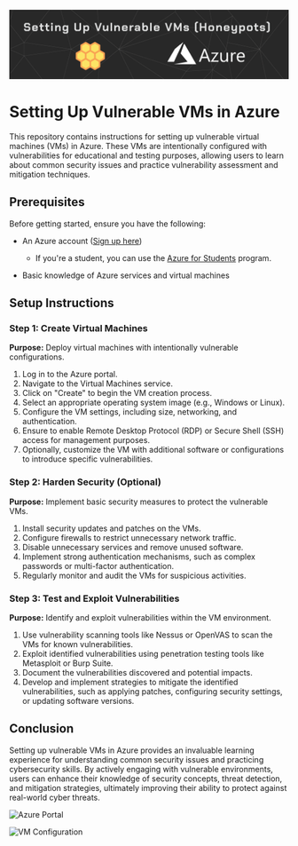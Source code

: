 ![banner](honeypot.png)
# Setting Up Vulnerable VMs in Azure

This repository contains instructions for setting up vulnerable virtual machines (VMs) in Azure. These VMs are intentionally configured with vulnerabilities for educational and testing purposes, allowing users to learn about common security issues and practice vulnerability assessment and mitigation techniques.

## Prerequisites

Before getting started, ensure you have the following:

- An Azure account ([Sign up here](https://azure.microsoft.com/en-us/free))
  -   If you're a student, you can use the [Azure for Students](https://azure.microsoft.com/en-gb/free/students) program.
  
- Basic knowledge of Azure services and virtual machines

## Setup Instructions

### Step 1: Create Virtual Machines

**Purpose:** Deploy virtual machines with intentionally vulnerable configurations.

1. Log in to the Azure portal.
2. Navigate to the Virtual Machines service.
3. Click on "Create" to begin the VM creation process.
4. Select an appropriate operating system image (e.g., Windows or Linux).
5. Configure the VM settings, including size, networking, and authentication.
6. Ensure to enable Remote Desktop Protocol (RDP) or Secure Shell (SSH) access for management purposes.
7. Optionally, customize the VM with additional software or configurations to introduce specific vulnerabilities.

### Step 2: Harden Security (Optional)

**Purpose:** Implement basic security measures to protect the vulnerable VMs.

1. Install security updates and patches on the VMs.
2. Configure firewalls to restrict unnecessary network traffic.
3. Disable unnecessary services and remove unused software.
4. Implement strong authentication mechanisms, such as complex passwords or multi-factor authentication.
5. Regularly monitor and audit the VMs for suspicious activities.

### Step 3: Test and Exploit Vulnerabilities

**Purpose:** Identify and exploit vulnerabilities within the VM environment.

1. Use vulnerability scanning tools like Nessus or OpenVAS to scan the VMs for known vulnerabilities.
2. Exploit identified vulnerabilities using penetration testing tools like Metasploit or Burp Suite.
3. Document the vulnerabilities discovered and potential impacts.
4. Develop and implement strategies to mitigate the identified vulnerabilities, such as applying patches, configuring security settings, or updating software versions.

## Conclusion

Setting up vulnerable VMs in Azure provides an invaluable learning experience for understanding common security issues and practicing cybersecurity skills. By actively engaging with vulnerable environments, users can enhance their knowledge of security concepts, threat detection, and mitigation strategies, ultimately improving their ability to protect against real-world cyber threats.

![Azure Portal](image_url_1)

![VM Configuration](image_url_2)
